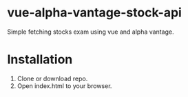 # vue-alpha-vantage-stock-api
Simple fetching stocks exam using vue and alpha vantage.

# Installation
1. Clone or download repo.
2. Open index.html to your browser.
